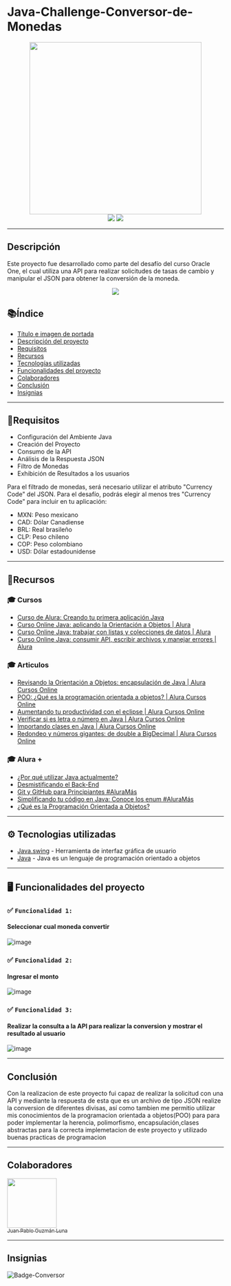 # Java-Challenge-Conversor-de-Monedas

<div align="center">
  <img src="https://github.com/PabloLuna44/Java-Challenge-Conversor-de-Monedas/assets/119721670/100ecb00-fac6-4426-bc5b-0e2e337dca17" width="400" height="400">
</div>

<div align="center">
  <img src="https://img.shields.io/badge/-JAVA-green">
  <img src="https://img.shields.io/badge/STATUS-EN%20DESAROLLO-green">
</div>

---

## Descripción

Este proyecto fue desarrollado como parte del desafío del curso Oracle One, el cual utiliza una API para realizar solicitudes de tasas de cambio y manipular el JSON para obtener la conversión de la moneda.
<div align="center">
  <img src="https://github.com/PabloLuna44/Java-Challenge-Conversor-de-Monedas/assets/119721670/a7e2e95d-f132-4098-a3cf-79ec75902792">

</div>


## 📚Índice

* [Título e imagen de portada](#java-challenge-conversor-de-monedas)
* [Descripción del proyecto](#descripción)
* [Requisitos](#requisitos)
* [Recursos](#recursos)
* [Tecnologías utilizadas](#tecnologías-utilizadas)
* [Funcionalidades del proyecto](#funcionalidades-del-proyecto)
* [Colaboradores](#colaboradores)
* [Conclusión](#conclusión)
* [Insignias](#insignias)

---

## 📄Requisitos

- Configuración del Ambiente Java
- Creación del Proyecto
- Consumo de la API
- Análisis de la Respuesta JSON
- Filtro de Monedas
- Exhibición de Resultados a los usuarios

Para el filtrado de monedas, será necesario utilizar el atributo "Currency Code" del JSON. Para el desafío, podrás elegir al menos tres "Currency Code" para incluir en tu aplicación:

- MXN: Peso mexicano
- CAD: Dólar Canadiense
- BRL: Real brasileño
- CLP: Peso chileno
- COP: Peso colombiano
- USD: Dólar estadounidense

---

## 📌Recursos 

### 🎓 Cursos
- [Curso de Alura: Creando tu primera aplicación Java](https://app.aluracursos.com/course/java-creando-primera-aplicacion)
- [Curso Online Java: aplicando la Orientación a Objetos | Alura](https://app.aluracursos.com/course/java-aplicando-orientacion-objetos)
- [Curso Online Java: trabajar con listas y colecciones de datos | Alura](https://app.aluracursos.com/course/java-trabajar-listas-colecciones-datos)
- [Curso Online Java: consumir API, escribir archivos y manejar errores | Alura](https://app.aluracursos.com/course/java-consumir-api-escribir-archivos-manejar-errores)

### 🎓 Articulos
- [Revisando la Orientación a Objetos: encapsulación de Java | Alura Cursos Online](https://www.aluracursos.com/blog/revisando-la-orientacion-a-objetos-encapsulacion-de-java)
- [POO: ¿Qué es la programación orientada a objetos? | Alura Cursos Online](https://www.aluracursos.com/blog/poo-que-es-la-programacion-orientada-a-objetos)
- [Aumentando tu productividad con el eclipse | Alura Cursos Online](https://www.aluracursos.com/blog/aumentando-tu-productividad-con-el-eclipse)
- [Verificar si es letra o número en Java | Alura Cursos Online](https://www.aluracursos.com/blog/verificar-si-es-letra-o-numero-en-java)
- [Importando clases en Java | Alura Cursos Online](https://www.aluracursos.com/blog/Importando-clases-en-java)
- [Redondeo y números gigantes: de double a BigDecimal  | Alura Cursos Online](https://www.aluracursos.com/blog/redondeo-y-numeros-gigantes-de-double-a-bigdecimal)


### 🎓 Alura +
- [¿Por qué utilizar Java actualmente?](https://www.youtube.com/watch?v=3kNuK-XAHEY)
- [Desmistificando el Back-End](https://www.youtube.com/watch?v=LLt7FreeHfQ&t=1s&ab_channel=AluraLatam)
- [Git y GitHub para Principiantes #AluraMás](https://www.youtube.com/watch?v=-LmFK6skG7s)
- [Simplificando tu código en Java: Conoce los enum #AluraMás](https://www.youtube.com/watch?v=EoPvlE85XAQ)
- [¿Qué es la Programación Orientada a Objetos?](https://www.youtube.com/watch?v=Oigen2sjagk&t=1s&ab_channel=AluraLatam)

---

## ⚙️ Tecnologias utilizadas 

* [Java.swing](https://docs.oracle.com/javase/8/docs/api/javax/swing/package-summary.html) - Herramienta de interfaz gráfica de usuario
* [Java](https://www.java.com/es/) - Java es un lenguaje de programación orientado a objetos

---

##  🖥️ Funcionalidades del proyecto

### ✅ `Funcionalidad 1:`
 #### Seleccionar cual moneda convertir 
![image](https://github.com/PabloLuna44/Java-Challenge-Conversor-de-Monedas/assets/119721670/3acd3629-a811-4a26-bde6-9b810f3a2b68)

### ✅ `Funcionalidad 2:`
  #### Ingresar el monto 

![image](https://github.com/PabloLuna44/Java-Challenge-Conversor-de-Monedas/assets/119721670/182cd44f-e01f-45d8-a2f8-fbab29b9a403)

### ✅ `Funcionalidad 3:` 
  #### Realizar la consulta a la API para realizar la conversion y mostrar el resultado al usuario

![image](https://github.com/PabloLuna44/Java-Challenge-Conversor-de-Monedas/assets/119721670/4dce61c6-af36-4f32-9b7c-c871e0b603a0)

---

## Conclusión

Con la realizacion de este proyecto fui capaz de realizar la solicitud con una API y mediante la respuesta de esta que es un archivo de tipo JSON 
realize la conversion de diferentes divisas, así como tambien me permitio utilizar mis conocimientos de la programacion orientada a objetos(POO) para 
para poder implementar la herencia, polimorfismo, encapsulación,clases abstractas para la correcta implemetacion de este proyecto y utilizado buenas practicas de programacion

---
## Colaboradores 

[<img src="https://avatars.githubusercontent.com/u/119721670?v=4" width=115><br><sub>Juan Pablo Guzmán Luna</sub>](https://github.com/PabloLuna44) 

---

## Insignias

![Badge-Conversor](https://github.com/PabloLuna44/Java-Challenge-Conversor-de-Monedas/assets/119721670/9b0ea013-7efa-4645-9b12-9bf1d3097387)



